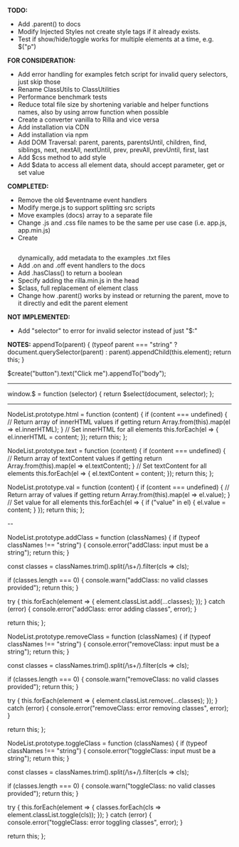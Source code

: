 **TODO:**
- Add .parent() to docs
- Modify Injected Styles not create style tags if it already exists.
- Test if show/hide/toggle works for multiple elements at a time, e.g. $("p")

**FOR CONSIDERATION:**
- Add error handling for examples fetch script for invalid query selectors, just skip those
- Rename ClassUtils to ClassUtilities
- Performance benchmark tests
- Reduce total file size by shortening variable and helper functions names, also by using arrow function when possible
- Create a converter vanilla to Rilla and vice versa
- Add installation via CDN
- Add installation via npm
- Add DOM Traversal: parent, parents, parentsUntil, children, find, siblings, next, nextAll, nextUntil, prev, prevAll, prevUntil, first, last
- Add $css method to add style
- Add $data to access all element data, should accept parameter, get or set value

**COMPLETED:**
- Remove the old $eventname event handlers
- Modify merge.js to support splitting src scripts
- Move examples (docs) array to a separate file
- Change .js and .css file names to be the same per use case (i.e. app.js, app.min.js)
- Create <pre><code class="language-html"></code></pre> dynamically, add metadata to the examples .txt files
- Add .on and .off event handlers to the docs
- Add .hasClass() to return a boolean
- Specify adding the rilla.min.js in the head
- $class, full replacement of element class
- Change how .parent() works by instead or returning the parent, move to it directly and edit the parent element

**NOT IMPLEMENTED:**
- Add "selector" to error for invalid selector instead of just "$:"

**NOTES:**
appendTo(parent) {
(typeof parent === "string" ? document.querySelector(parent) : parent).appendChild(this.element);
return this;
}

$create("button").text("Click me").appendTo("body");

---

window.$ = function (selector) {
  return $select(document, selector);
};


---

NodeList.prototype.html = function (content) {
  if (content === undefined) {
    // Return array of innerHTML values if getting
    return Array.from(this).map(el => el.innerHTML);
  }
  // Set innerHTML for all elements
  this.forEach(el => {
    el.innerHTML = content;
  });
  return this;
};

NodeList.prototype.text = function (content) {
  if (content === undefined) {
    // Return array of textContent values if getting
    return Array.from(this).map(el => el.textContent);
  }
  // Set textContent for all elements
  this.forEach(el => {
    el.textContent = content;
  });
  return this;
};

NodeList.prototype.val = function (content) {
  if (content === undefined) {
    // Return array of values if getting
    return Array.from(this).map(el => el.value);
  }
  // Set value for all elements
  this.forEach(el => {
    if ("value" in el) {
      el.value = content;
    }
  });
  return this;
};

--

NodeList.prototype.addClass = function (classNames) {
  if (typeof classNames !== "string") {
    console.error("addClass: input must be a string");
    return this;
  }

  const classes = classNames.trim().split(/\s+/).filter(cls => cls);

  if (classes.length === 0) {
    console.warn("addClass: no valid classes provided");
    return this;
  }

  try {
    this.forEach(element => {
      element.classList.add(...classes);
    });
  } catch (error) {
    console.error("addClass: error adding classes", error);
  }

  return this;
};

NodeList.prototype.removeClass = function (classNames) {
  if (typeof classNames !== "string") {
    console.error("removeClass: input must be a string");
    return this;
  }

  const classes = classNames.trim().split(/\s+/).filter(cls => cls);

  if (classes.length === 0) {
    console.warn("removeClass: no valid classes provided");
    return this;
  }

  try {
    this.forEach(element => {
      element.classList.remove(...classes);
    });
  } catch (error) {
    console.error("removeClass: error removing classes", error);
  }

  return this;
};

NodeList.prototype.toggleClass = function (classNames) {
  if (typeof classNames !== "string") {
    console.error("toggleClass: input must be a string");
    return this;
  }

  const classes = classNames.trim().split(/\s+/).filter(cls => cls);

  if (classes.length === 0) {
    console.warn("toggleClass: no valid classes provided");
    return this;
  }

  try {
    this.forEach(element => {
      classes.forEach(cls => element.classList.toggle(cls));
    });
  } catch (error) {
    console.error("toggleClass: error toggling classes", error);
  }

  return this;
};